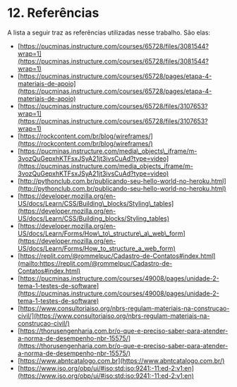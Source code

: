 #
# 12. Referências

A lista a seguir traz as referências utilizadas nesse trabalho. São elas:

- [https://pucminas.instructure.com/courses/65728/files/3081544?wrap=1](https://pucminas.instructure.com/courses/65728/files/3081544?wrap=1)
- [https://pucminas.instructure.com/courses/65728/pages/etapa-4-materiais-de-apoio](https://pucminas.instructure.com/courses/65728/pages/etapa-4-materiais-de-apoio)
- [https://pucminas.instructure.com/courses/65728/files/3107653?wrap=1](https://pucminas.instructure.com/courses/65728/files/3107653?wrap=1)
- [https://rockcontent.com/br/blog/wireframes/](https://rockcontent.com/br/blog/wireframes/)
- [https://pucminas.instructure.com/media\_objects\_iframe/m-3vozQuGepxhKTFsxJSyA21jt3ivsCuAd?type=video](https://pucminas.instructure.com/media_objects_iframe/m-3vozQuGepxhKTFsxJSyA21jt3ivsCuAd?type=video)
- [http://pythonclub.com.br/publicando-seu-hello-world-no-heroku.html](http://pythonclub.com.br/publicando-seu-hello-world-no-heroku.html)
- [https://developer.mozilla.org/en-US/docs/Learn/CSS/Building\_blocks/Styling\_tables](https://developer.mozilla.org/en-US/docs/Learn/CSS/Building_blocks/Styling_tables)
- [https://developer.mozilla.org/en-US/docs/Learn/Forms/How\_to\_structure\_a\_web\_form](https://developer.mozilla.org/en-US/docs/Learn/Forms/How_to_structure_a_web_form)
- [https://replit.com/@rommelpuc/Cadastro-de-Contatos#index.html](mailto:https://replit.com/@rommelpuc/Cadastro-de-Contatos#index.html)
- [https://pucminas.instructure.com/courses/49008/pages/unidade-2-tema-1-testes-de-software](https://pucminas.instructure.com/courses/49008/pages/unidade-2-tema-1-testes-de-software)
- [https://www.consultoriaiso.org/nbrs-regulam-materiais-na-construcao-civil/](https://www.consultoriaiso.org/nbrs-regulam-materiais-na-construcao-civil/)
- [https://thorusengenharia.com.br/o-que-e-preciso-saber-para-atender-a-norma-de-desempenho-nbr-15575/](https://thorusengenharia.com.br/o-que-e-preciso-saber-para-atender-a-norma-de-desempenho-nbr-15575/)
- [https://www.abntcatalogo.com.br](https://www.abntcatalogo.com.br/)
- [https://www.iso.org/obp/ui/#iso:std:iso:9241:-11:ed-2:v1:en](https://www.iso.org/obp/ui/#iso:std:iso:9241:-11:ed-2:v1:en)
